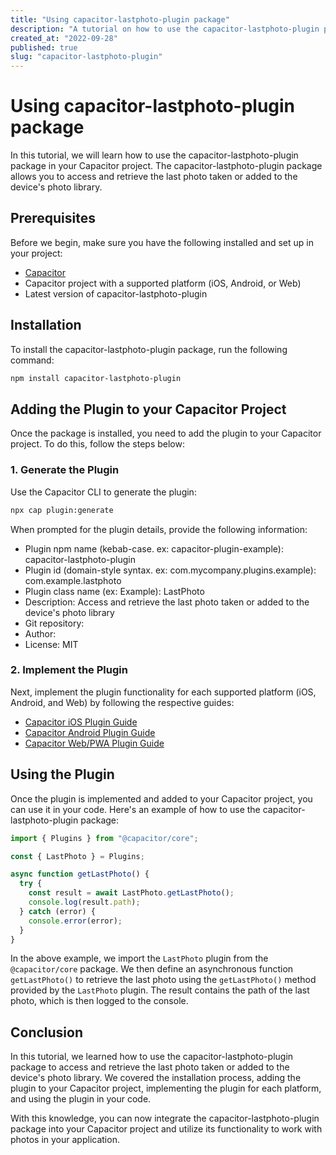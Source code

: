```yaml
---
title: "Using capacitor-lastphoto-plugin package"
description: "A tutorial on how to use the capacitor-lastphoto-plugin package in your Capacitor project."
created_at: "2022-09-28"
published: true
slug: "capacitor-lastphoto-plugin"
---
```


# Using capacitor-lastphoto-plugin package

In this tutorial, we will learn how to use the capacitor-lastphoto-plugin package in your Capacitor project. The capacitor-lastphoto-plugin package allows you to access and retrieve the last photo taken or added to the device's photo library.

## Prerequisites

Before we begin, make sure you have the following installed and set up in your project:

- [Capacitor](https://capacitorjs.com/docs/getting-started)
- Capacitor project with a supported platform (iOS, Android, or Web)
- Latest version of capacitor-lastphoto-plugin

## Installation

To install the capacitor-lastphoto-plugin package, run the following command:

```bash
npm install capacitor-lastphoto-plugin
```

## Adding the Plugin to your Capacitor Project

Once the package is installed, you need to add the plugin to your Capacitor project. To do this, follow the steps below:

### 1. Generate the Plugin

Use the Capacitor CLI to generate the plugin:

```bash
npx cap plugin:generate
```

When prompted for the plugin details, provide the following information:

- Plugin npm name (kebab-case. ex: capacitor-plugin-example): capacitor-lastphoto-plugin
- Plugin id (domain-style syntax. ex: com.mycompany.plugins.example): com.example.lastphoto
- Plugin class name (ex: Example): LastPhoto
- Description: Access and retrieve the last photo taken or added to the device's photo library
- Git repository: <your-git-repository-url>
- Author: <your-name>
- License: MIT

### 2. Implement the Plugin

Next, implement the plugin functionality for each supported platform (iOS, Android, and Web) by following the respective guides:

- [Capacitor iOS Plugin Guide](https://capacitorjs.com/docs/plugins/ios)
- [Capacitor Android Plugin Guide](https://capacitorjs.com/docs/plugins/android)
- [Capacitor Web/PWA Plugin Guide](https://capacitorjs.com/docs/plugins/web)

## Using the Plugin

Once the plugin is implemented and added to your Capacitor project, you can use it in your code. Here's an example of how to use the capacitor-lastphoto-plugin package:

```typescript
import { Plugins } from "@capacitor/core";

const { LastPhoto } = Plugins;

async function getLastPhoto() {
  try {
    const result = await LastPhoto.getLastPhoto();
    console.log(result.path);
  } catch (error) {
    console.error(error);
  }
}
```

In the above example, we import the `LastPhoto` plugin from the `@capacitor/core` package. We then define an asynchronous function `getLastPhoto()` to retrieve the last photo using the `getLastPhoto()` method provided by the `LastPhoto` plugin. The result contains the path of the last photo, which is then logged to the console.

## Conclusion

In this tutorial, we learned how to use the capacitor-lastphoto-plugin package to access and retrieve the last photo taken or added to the device's photo library. We covered the installation process, adding the plugin to your Capacitor project, implementing the plugin for each platform, and using the plugin in your code.

With this knowledge, you can now integrate the capacitor-lastphoto-plugin package into your Capacitor project and utilize its functionality to work with photos in your application.